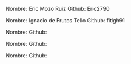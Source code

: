 
Nombre: Eric Mozo Ruiz			Github: Eric2790

Nombre: Ignacio de Frutos Tello		Github: fitigh91

Nombre: 		Github: 

Nombre: 		Github: 

Nombre: 		Github: 
